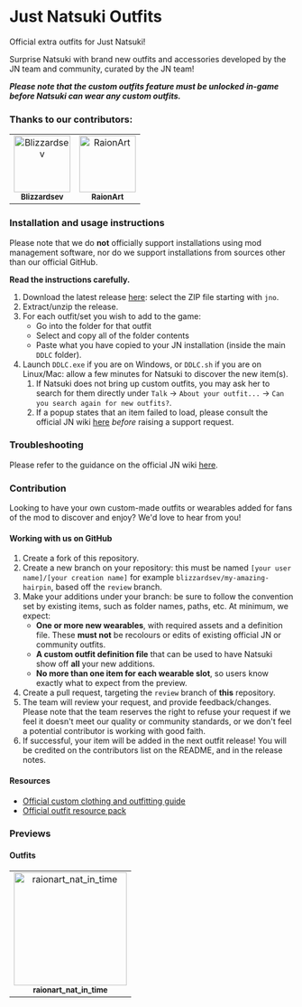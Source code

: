 # Just Natsuki Outfits

Official extra outfits for Just Natsuki!

Surprise Natsuki with brand new outfits and accessories developed by the JN team and community, curated by the JN team!

**_Please note that the custom outfits feature must be unlocked in-game before Natsuki can wear any custom outfits._**

### Thanks to our contributors:
<!-- readme: contributors -start -->
<table>
<tr>
    <td align="center">
        <a href="https://github.com/Blizzardsev">
            <img src="https://avatars.githubusercontent.com/u/57731669?v=4" width="100;" alt="Blizzardsev"/>
            <br />
            <sub><b>Blizzardsev</b></sub>
        </a>
    </td>
    <td align="center">
        <a href="https://github.com/RaionArt">
            <img src="https://avatars.githubusercontent.com/u/112613077?v=4" width="100;" alt="RaionArt"/>
            <br />
            <sub><b>RaionArt</b></sub>
        </a>
    </td></tr>
</table>
<!-- readme: contributors -end -->

### Installation and usage instructions

Please note that we do **not** officially support installations using mod management software, nor do we support installations from sources other than our official GitHub.

**Read the instructions carefully.**

1. Download the latest release [here](https://github.com/Just-Natsuki-Team/NatsukiModOutfits/releases): select the ZIP file starting with `jno`.
2. Extract/unzip the release.
3. For each outfit/set you wish to add to the game:
    - Go into the folder for that outfit
    - Select and copy all of the folder contents
    - Paste what you have copied to your JN installation (inside the main `DDLC` folder).
4. Launch `DDLC.exe` if you are on Windows, or `DDLC.sh` if you are on Linux/Mac: allow a few minutes for Natsuki to discover the new item(s). 
    1. If Natsuki does not bring up custom outfits, you may ask her to search for them directly under `Talk` -> `About your outfit...` -> `Can you search again for new outfits?`.
    2. If a popup states that an item failed to load, please consult the official JN wiki [here](https://github.com/Just-Natsuki-Team/NatsukiModDev/wiki/06:-Custom-clothing-and-outfitting-guide-(Spoilers)) _before_ raising a support request.

### Troubleshooting

Please refer to the guidance on the official JN wiki [here](https://github.com/Just-Natsuki-Team/NatsukiModDev/wiki/06:-Custom-clothing-and-outfitting-guide-(Spoilers)).

### Contribution

Looking to have your own custom-made outfits or wearables added for fans of the mod to discover and enjoy? We'd love to hear from you!

#### Working with us on GitHub

1. Create a fork of this repository.
2. Create a new branch on your repository: this must be named `[your user name]/[your creation name]` for example `blizzardsev/my-amazing-hairpin`, based off the `review` branch.
3. Make your additions under your branch: be sure to follow the convention set by existing items, such as folder names, paths, etc. At minimum, we expect:
    - **One or more new wearables**, with required assets and a definition file. These **must not** be recolours or edits of existing official JN or community outfits.
    - **A custom outfit definition file** that can be used to have Natsuki show off **all** your new additions.
    - **No more than one item for each wearable slot**, so users know exactly what to expect from the preview.
3. Create a pull request, targeting the `review` branch of **this** repository.
4. The team will review your request, and provide feedback/changes. Please note that the team reserves the right to refuse your request if we feel it doesn't meet our quality or community standards, or we don't feel a potential contributor is working with good faith.
5. If successful, your item will be added in the next outfit release! You will be credited on the contributors list on the README, and in the release notes.

#### Resources

- [Official custom clothing and outfitting guide](https://github.com/Just-Natsuki-Team/NatsukiModDev/wiki/06:-Custom-clothing-and-outfitting-guide-(Spoilers))
- [Official outfit resource pack](https://github.com/Just-Natsuki-Team/NatsukiModDev/releases/download/v1.0.3/outfit_resource_pack_v1.0.3.zip)

### Previews

#### Outfits

<table>
    <tr>
        <td align="center">
                <img src="https://justnatsuki.club/img/outfit-previews/raionart_nat_in_time.png" width="200;" alt="raionart_nat_in_time"/>
                <br />
                <sub><b>raionart_nat_in_time</b></sub>
        </td>
    </tr>
</table>
